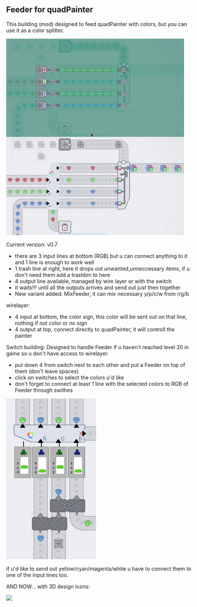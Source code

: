Feeder for quadPainter
-----------------------

This building (mod) designed to feed quadPainter with colors, but you can use it as a color splitter.

<img src="https://github.com/xboxplayer9889/mymods-for-shapezio/blob/main/images/myQuadPainterFeeder.jpg">


Current version: v0.7

   - there are 3 input lines at bottom (RGB) but u can connect anything to it and 1 line is enough to work well
   - 1 trash line at right, here it drops out unwanted,unneccessary items, if u don't need them add a trashbin to here
   - 4 output line available, managed by wire layer or with the switch
   - it waits!!! until all the outputs arrives and send out just then together
   - New variant added: MixFeeder, it can mix necessary y/p/c/w from r/g/b

   wirelayer:
   - 4 input at bottom, the color sign, this color will be sent out on that line, nothing if not color or no sign
   - 4 output at top, connect directly to quadPainter, it will controll the painter

   Switch building:
   Designed to handle Feeder if u haven't reached level 20 in game so u don't have access to wirelayer.
   - put down 4 from switch next to each other and put a Feeder on top of them (don't leave spaces)
   - click on switches to select the colors u'd like
   - don't forget to connect at least 1 line with the selected colors to RGB of Feeder through swithes
   
   <img src="https://github.com/xboxplayer9889/mymods-for-shapezio/blob/main/images/mySwitch.jpg">

if u'd like to send out yellow/cyan/magenta/white u have to connect them to one of the input lines too.   

AND NOW... with 3D design icons:

<img src="https://github.com/xboxplayer9889/mymods-for-shapezio/blob/main/images/mycolorfeeder2.gif">
